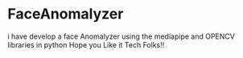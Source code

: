# FaceAnomalyzer
i have develop a face Anomalyzer using the mediapipe and OPENCV libraries in python Hope you Like it Tech Folks!!
